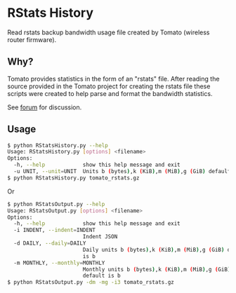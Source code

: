 RStats History
=============

Read rstats backup bandwidth usage file created by Tomato (wireless router firmware).

Why?
----

Tomato provides statistics in the form of an "rstats" file. After reading the source
provided in the Tomato project for creating the rstats file these scripts were created
to help parse and format the bandwidth statistics.

See [forum][t-312300] for discussion.

Usage
-----

```sh
$ python RStatsHistory.py --help
Usage: RStatsHistory.py [options] <filename>
Options:
  -h, --help            show this help message and exit
  -u UNIT, --unit=UNIT  Units b (bytes),k (KiB),m (MiB),g (GiB) default is b
$ python RStatsHistory.py tomato_rstats.gz
```

Or

```sh
$ python RStatsOutput.py --help
Usage: RStatsOutput.py [options] <filename>
Options:
  -h, --help            show this help message and exit
  -i INDENT, --indent=INDENT
                        Indent JSON
  -d DAILY, --daily=DAILY
                        Daily units b (bytes),k (KiB),m (MiB),g (GiB) default
                        is b
  -m MONTHLY, --monthly=MONTHLY
                        Monthly units b (bytes),k (KiB),m (MiB),g (GiB)
                        default is b
$ python RStatsOutput.py -dm -mg -i3 tomato_rstats.gz
```

[t-312300]: http://tomatousb.org/forum/t-312300/anyway-to-view-rstats-bandwidth-file-in-clear-text
